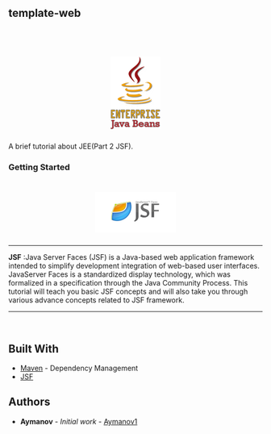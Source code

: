 ## template-web

<h1 align="center" >
  <br>
  <img src="jee.png" height="144" width="100"/>
   
  </h1>
A brief tutorial about JEE(Part 2 JSF).

### Getting Started
 <h1 align="center" ><img src="jsf.png" height="80" width="160"/></h1>
 <hr>
 
**JSF** :Java Server Faces (JSF) is a Java-based web application framework intended to simplify development integration of web-based user interfaces. JavaServer Faces is a standardized display technology, which was formalized in a specification through the Java Community Process. This tutorial will teach you basic JSF concepts and will also take you through various advance concepts related to JSF framework.
<hr>

<br>


## Built With

* [Maven](https://maven.apache.org/) - Dependency Management
* [JSF](https://www.tutorialspoint.com/jsf/) 


## Authors

* **Aymanov** - *Initial work* - [Aymanov1](https://github.com/Aymanov1)